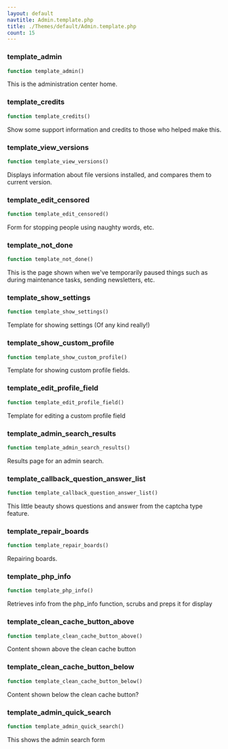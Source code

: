```yaml
---
layout: default
navtitle: Admin.template.php
title: ./Themes/default/Admin.template.php
count: 15
---
```


### template_admin

```php
function template_admin()
```
This is the administration center home.



### template_credits

```php
function template_credits()
```
Show some support information and credits to those who helped make this.



### template_view_versions

```php
function template_view_versions()
```
Displays information about file versions installed, and compares them to current version.



### template_edit_censored

```php
function template_edit_censored()
```
Form for stopping people using naughty words, etc.



### template_not_done

```php
function template_not_done()
```
This is the page shown when we've temporarily paused things such as during maintenance tasks, sending newsletters, etc.



### template_show_settings

```php
function template_show_settings()
```
Template for showing settings (Of any kind really!)



### template_show_custom_profile

```php
function template_show_custom_profile()
```
Template for showing custom profile fields.



### template_edit_profile_field

```php
function template_edit_profile_field()
```
Template for editing a custom profile field



### template_admin_search_results

```php
function template_admin_search_results()
```
Results page for an admin search.



### template_callback_question_answer_list

```php
function template_callback_question_answer_list()
```
This little beauty shows questions and answer from the captcha type feature.



### template_repair_boards

```php
function template_repair_boards()
```
Repairing boards.



### template_php_info

```php
function template_php_info()
```
Retrieves info from the php_info function, scrubs and preps it for display



### template_clean_cache_button_above

```php
function template_clean_cache_button_above()
```
Content shown above the clean cache button



### template_clean_cache_button_below

```php
function template_clean_cache_button_below()
```
Content shown below the clean cache button?



### template_admin_quick_search

```php
function template_admin_quick_search()
```
This shows the admin search form



